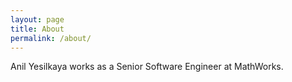 ```yaml
---
layout: page
title: About
permalink: /about/
---
```


Anil Yesilkaya works as a Senior Software Engineer at MathWorks.